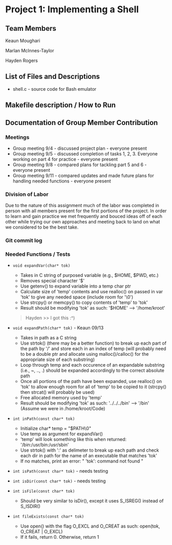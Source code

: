 # Project 1: Implementing a Shell


## Team Members

Keaun Moughari 

Marlan McInnes-Taylor 

Hayden Rogers

## List of Files and Descriptions
* shell.c - source code for Bash emulator

## Makefile description / How to Run

## Documentation of Group Member Contribution

### Meetings
* Group meeting 9/4 - discussed project plan - everyone present
* Group meeting 9/5 - discussed completion of tasks 1, 2, 3. Everyone working on part 4 for practice - everyone present
* Group meeting 9/8 - compared plans for tackling part 5 and 6 - everyone present
* Group meeting 9/11 - compared updates and made future plans for handling needed functions - everyone present

### Division of Labor
Due to the nature of this assignment much of the labor was completed in person with all members present for the first portions of the project. In order to learn and gain practice we met frequently and bouced ideas off of each other while trying our own approaches and meeting back to land on what we considered to be the best take. 

### Git commit log

### Needed Functions / Tests
* ```void expandVar(char* tok)```
    * Takes in C string of purposed variable (e.g., $HOME, $PWD, etc.)
    * Removes special character '$'
    * Use getenv() to expand variable into a temp char ptr
    * Calculate size of 'temp' contents and use realloc() on passed in var 'tok' to give any needed space (include room for '\0')
    * Use strcpy() or memcpy() to copy contents of 'temp' to 'tok'
    * Result should be modifying 'tok' as such: '$HOME' --> '/home/kroot'
    > Hayden >> I got this :^)

* ```void expandPath(char* tok)``` - Keaun 09/13
    * Takes in path as a C string
    * Use strtok() (there may be a better function) to break up each part of the path by '/' and store each in an index of temp (will probably need to be a double ptr and allocate using malloc()/calloc() for the appropriate size of each substring) 
    * Loop through temp and each occurence of an expandable substring (i.e., ~, .., .) should be expanded accordingly to the correct absolute path
    * Once all portions of the path have been expanded, use realloc() on 'tok' to allow enough room for all of 'temp' to be copied to it (strcpy() then strcat() will probably be used)
    * Free allocated memory used by 'temp'
    * Result should be modifying 'tok' as such: '../../../bin' --> '/bin' (Assume we were in /home/kroot/Code)
* ```int inPath(const char* tok)```
    * Initialize char* temp = "$PATH\0"
    * Use temp as argument for expandVar()
    * 'temp' will look something like this when returned: '/bin:/usr/bin:/usr/sbin'
    * Use strtok() with ':' as delimeter to break up each path and check each dir in path for the name of an executable that matches 'tok'
    * If no matches, print an error: " 'tok': command not found " 
* ```int isPath(const char* tok)``` - needs testing
* ```int isDir(const char* tok)```  - needs testing
* ```int isFile(const char* tok)```
    * Should be very similar to isDir(), except it uses S_ISREG() instead of S_ISDIR()
* ```int fileExists(const char* tok)```
    * Use open() with the flag O_EXCL and O_CREAT as such: open(tok, O_CREAT | O_EXCL)
    * If it fails, return 0. Otherwise, return 1


